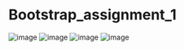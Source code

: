 # Bootstrap_assignment_1
![image](https://user-images.githubusercontent.com/106248871/171550175-4d267899-2003-42e0-8546-6fcaa875c1a9.png)
![image](https://user-images.githubusercontent.com/106248871/171550205-a3a2561f-cf9d-4486-9501-ae5a3b4435fc.png)
![image](https://user-images.githubusercontent.com/106248871/171550225-8959364f-a023-4293-9f21-2617eb4f20d3.png)
![image](https://user-images.githubusercontent.com/106248871/171550243-3adc4378-d9c1-4dc4-adfe-c5660d7e039d.png)
